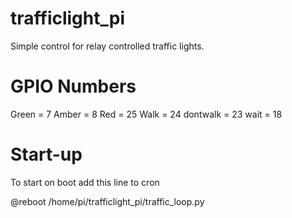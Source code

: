 # trafficlight_pi

Simple control for relay controlled traffic lights. 

# GPIO Numbers 

Green = 7
Amber = 8
Red   = 25
Walk  = 24
dontwalk = 23
wait = 18

# Start-up

To start on boot add this line to cron

@reboot /home/pi/trafficlight_pi/traffic_loop.py

